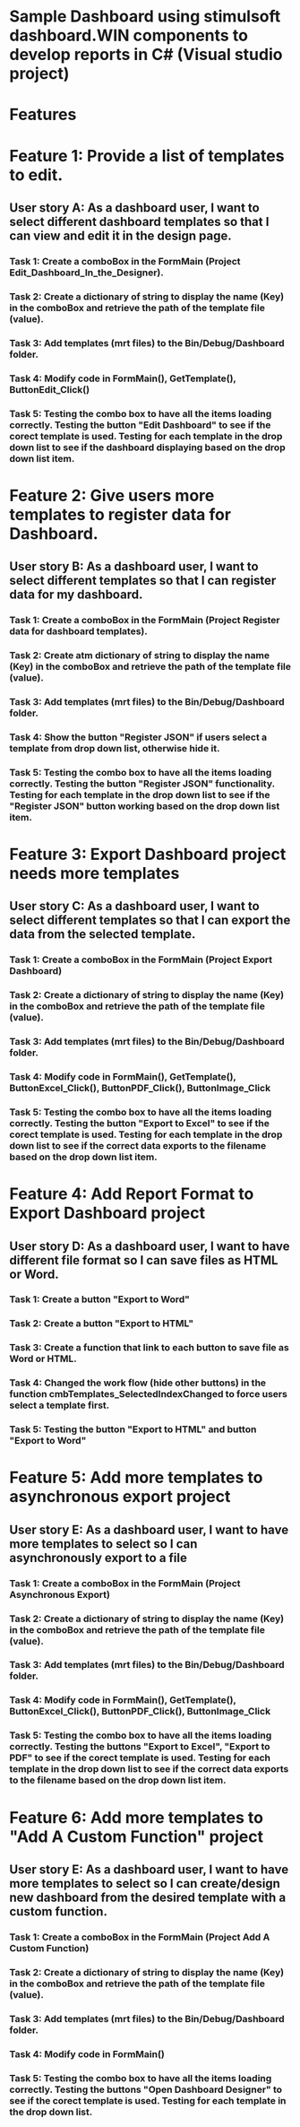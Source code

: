 # Sample Dashboard using stimulsoft dashboard.WIN components to develop reports in C# (Visual studio project)
# Features
# Feature 1: Provide a list of templates to edit.
## User story A: As a dashboard user, I want to select different dashboard templates so that I can view and edit it in the design page.
### Task 1: Create a comboBox in the FormMain (Project Edit_Dashboard_In_the_Designer).
### Task 2: Create a dictionary of string to display the name (Key) in the comboBox and retrieve the path of the template file (value).
### Task 3: Add templates (mrt files) to the Bin/Debug/Dashboard folder.
### Task 4: Modify code in FormMain(), GetTemplate(), ButtonEdit_Click() 
### Task 5: Testing the combo box to have all the items loading correctly. Testing the button "Edit Dashboard" to see if the corect template is used. Testing for each template in the drop down list to see if the dashboard displaying based on the drop down list item.
# Feature 2: Give users more templates to register data for Dashboard.
## User story B: As a dashboard user, I want to select different templates so that I can register data for my dashboard.
### Task 1: Create a comboBox in the FormMain (Project Register data for dashboard templates).
### Task 2: Create atm dictionary of string to display the name (Key) in the comboBox and retrieve the path of the template file (value).
### Task 3: Add templates (mrt files) to the Bin/Debug/Dashboard folder.
### Task 4: Show the button "Register JSON" if users select a template from drop down list, otherwise hide it.
### Task 5: Testing the combo box to have all the items loading correctly. Testing the button "Register JSON" functionality. Testing for each template in the drop down list to see if the "Register JSON" button working based on the drop down list item.
# Feature 3: Export Dashboard project needs more templates
## User story C: As a dashboard user, I want to select different templates so that I can export the data from the selected template.
### Task 1: Create a comboBox in the FormMain (Project Export Dashboard)
### Task 2: Create a dictionary of string to display the name (Key) in the comboBox and retrieve the path of the template file (value).
### Task 3: Add templates (mrt files) to the Bin/Debug/Dashboard folder.
### Task 4: Modify code in FormMain(), GetTemplate(),  ButtonExcel_Click(), ButtonPDF_Click(), ButtonImage_Click 
### Task 5: Testing the combo box to have all the items loading correctly. Testing the button "Export to Excel" to see if the corect template is used. Testing for each template in the drop down list to see if the correct data exports to the filename based on the drop down list item.
# Feature 4: Add Report Format to Export Dashboard project
## User story D: As a dashboard user, I want to have different file format so I can save files as HTML or Word.
### Task 1:  Create a button "Export to Word"
### Task 2: Create a button "Export to HTML"
### Task 3: Create a function that link to each button to save file as Word or HTML.
### Task 4: Changed the work flow (hide other buttons) in the function cmbTemplates_SelectedIndexChanged to force users select a template first.
### Task 5: Testing the button "Export to HTML" and button "Export to Word"
# Feature 5: Add more templates to asynchronous export project
## User story E: As a dashboard user, I want to have more templates to select so I can asynchronously export to a file
### Task 1: Create a comboBox in the FormMain (Project Asynchronous Export)
### Task 2: Create a dictionary of string to display the name (Key) in the comboBox and retrieve the path of the template file (value).
### Task 3: Add templates (mrt files) to the Bin/Debug/Dashboard folder.
### Task 4: Modify code in FormMain(), GetTemplate(), ButtonExcel_Click(), ButtonPDF_Click(), ButtonImage_Click
### Task 5: Testing the combo box to have all the items loading correctly. Testing the buttons "Export to Excel",  "Export to PDF" to see if the corect template is used. Testing for each template in the drop down list to see if the correct data exports to the filename based on the drop down list item.
# Feature 6: Add more templates to "Add A Custom Function" project
## User story E: As a dashboard user, I want to have more templates to select so I can create/design new dashboard from the desired template with a custom function.
### Task 1: Create a comboBox in the FormMain (Project Add A Custom Function)
### Task 2: Create a dictionary of string to display the name (Key) in the comboBox and retrieve the path of the template file (value).
### Task 3: Add templates (mrt files) to the Bin/Debug/Dashboard folder.
### Task 4: Modify code in FormMain()
### Task 5: Testing the combo box to have all the items loading correctly. Testing the buttons "Open Dashboard Designer" to see if the corect template is used. Testing for each template in the drop down list.

